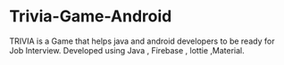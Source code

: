# Trivia-Game-Android

TRIVIA is a Game that helps java and android developers to be ready for Job Interview. Developed using Java , Firebase , lottie ,Material. 
